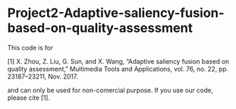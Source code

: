 # Project2-Adaptive-saliency-fusion-based-on-quality-assessment

This code is for

[1] X. Zhou, Z. Liu, G. Sun, and X. Wang, “Adaptive saliency fusion based on quality assessment,” Multimedia Tools and Applications, vol. 76, no. 22, pp. 23187–23211, Nov. 2017.

and can only be used for non-comercial purpose. If you use our code, please cite [1].
